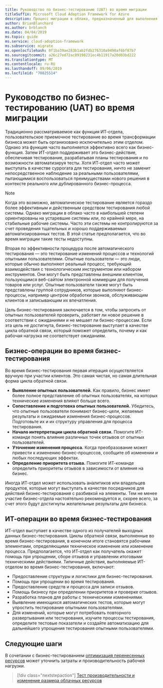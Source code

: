 ```yaml
---
title: Руководство по бизнес-тестированию (UAT) во время миграции
titleSuffix: Microsoft Cloud Adoption Framework for Azure
description: Процесс миграции в облако, предназначенный для выполнения задач миграции рабочих нагрузок в облако.
author: BrianBlanchard
ms.author: brblanch
ms.date: 04/04/2019
ms.topic: guide
ms.service: cloud-adoption-framework
ms.subservice: migrate
ms.openlocfilehash: 0f1ba39ae283b1ab2fdb276310a9490af6bf87b7
ms.sourcegitcommit: a26c27ed72ac89198231ec4b11917a20d03bd222
ms.translationtype: MT
ms.contentlocale: ru-RU
ms.lasthandoff: 09/06/2019
ms.locfileid: "70825514"
---
```

# <a name="guidance-for-business-testing-uat-during-migration"></a>Руководство по бизнес-тестированию (UAT) во время миграции

Традиционно рассматриваемое как функция ИТ-отдела, пользовательское приемочное тестирование во время трансформации бизнеса может быть организовано исключительно этим отделом. Однако эта функция часто выполняется эффективно всего как бизнес-функция. Затем ИТ-отдел поддерживает это бизнес-действие, обеспечивая тестирование, разрабатывая планы тестирования и по возможности автоматизируя тесты. Хотя ИТ-отдел часто может выступать в качестве суррогата для тестирования, ничто не заменит непосредственное наблюдение за реальными пользователями, пытающимися воспользоваться преимуществами нового решения в контексте реального или дублированного бизнес-процесса.

> [!NOTE]
> Когда это возможно, автоматическое тестирование является гораздо более эффективным и действенным средством тестирования любой системы. Однако миграции в облако часто в наибольшей степени ориентированы на устаревшие системы или, по крайней мере, на стабильные рабочие системы. Часто эти системы не контролируются за счет проведения тщательных и хорошо поддерживаемых автоматизированных тестов. В этой статье предполагается, что во время миграции такие тесты недоступны.

Вторая по эффективности процедура после автоматического тестирования — это тестирование изменений процессов и технологий опытными пользователями. Опытные пользователи — это люди, которые обычно выполняют реальный процесс, требующий взаимодействия с технологическим инструментом или набором инструментов. Они могут быть представлены внешним клиентом, пользующимся веб-сайтом электронной коммерции для получения товаров или услуг. Опытные пользователи также могут быть представлены группой сотрудников, которые выполняют бизнес-процессы, например центром обработки звонков, обслуживающим клиентов и записывающим их впечатления.

Цель бизнес-тестирования заключается в том, чтобы запросить от опытных пользователей проверить, работает ли новое решение в соответствии с ожиданиями и не мешает ли бизнес-процессам. Если эта цель не достигнута, бизнес-тестирование выступает в качестве цикла обратной связи, который поможет определить, почему и как рабочая нагрузка не соответствует ожиданиям.

## <a name="business-activities-during-business-testing"></a>Бизнес-операции во время бизнес-тестирования

Во время бизнес-тестирования первая итерация осуществляется вручную при участии клиентов. Это самая чистая, но самая длительная форма цикла обратной связи.

- **Выявление опытных пользователей.** Как правило, бизнес имеет более полное представление об опытных пользователях, на которых технические изменения влияют больше всего.
- **Сопоставление и подготовка опытных пользователей.** Убедитесь, что опытные пользователи понимают бизнес-цели, желаемые результаты и ожидаемые изменения бизнес-процессов. Подготовьте их и их структуру управления для процесса тестирования.
- **Начало интерпретации цикла обратной связи.** Помогите ИТ-команде понять влияние различных точек отзывов от опытных пользователей.
- **Уточнение изменения процесса.** Когда преобразование может привести к изменению бизнес-процессов, сообщите об изменении и любых последующих эффектах.
- **Определение приоритета отзыва.** Помогите ИТ-команде определить приоритеты отзывов в зависимости от влияния на бизнес.

Иногда ИТ-отдел может использовать аналитиков или владельцев продуктов, которые могут выступать в качестве посредников для действий бизнес-тестирования с разбивкой на элементы. Тем не менее участие бизнес-отдела настоятельно рекомендуется и, скорее всего, за счет этого будут достигнуты желательные результаты для бизнеса.

## <a name="it-activities-during-business-testing"></a>ИТ-операции во время бизнес-тестирования

ИТ-отдел выступает в качестве одного из получателей выходных данных бизнес-тестирования. Циклы обратной связи, выполненные во время бизнес-тестирования, в конечном итоге становятся рабочими элементами, определяющими техническое изменение или изменение процесса. Предполагается, что ИТ-отдел как получатель окажет помощь при упрощении, сборе отзывов и управлении итоговыми техническими действиями. Типичные действия, выполняемые ИТ-отделом во время бизнес-тестирования, включают:

- Предоставление структуры и логистики для бизнес-тестирования.
- Помощь при упрощении во время тестирования.
- Предоставление средств и процесса для записи отзывов.
- Помощь бизнесу при определении приоритетов и проверке отзывов.
- Разработка планов для работы с техническими изменениями.
- Выявление имеющихся автоматических тестов, которые могут упростить тестирование опытными пользователями.
- Для изменений, которые могут потребовать повторного развертывания или тестирования, изучите процессы тестирования, определите тестовые показатели и создайте автоматизацию для дальнейшего упрощения тестирования опытными пользователями.

## <a name="next-steps"></a>Следующие шаги

В сочетании с бизнес-тестированием [оптимизация перенесенных ресурсов](./optimize.md) может уточнить затраты и производительность рабочей нагрузки.

> [!div class="nextstepaction"]
> [Тест производительности и изменение размера облачных ресурсов](./optimize.md)
